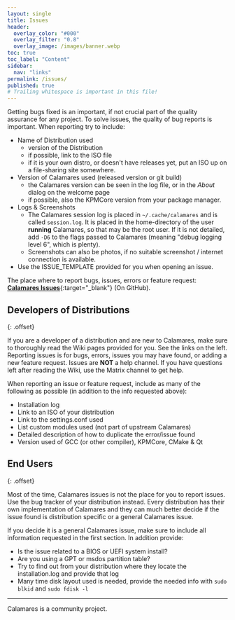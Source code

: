 ```yaml
---
layout: single
title: Issues
header:
  overlay_color: "#000"
  overlay_filter: "0.8"
  overlay_image: /images/banner.webp
toc: true
toc_label: "Content"
sidebar:
  nav: "links"
permalink: /issues/
published: true
# Trailing whitespace is important in this file!
---
```


Getting bugs fixed is an important, if not crucial part of the quality assurance for any project. To solve issues, the quality of bug reports is important.  When reporting try to include:

* Name of Distribution used
  * version of the Distribution
  * if possible, link to the ISO file
  * if it is your own distro, or doesn't have releases yet, put an ISO
    up on a file-sharing site somewhere.
* Version of Calamares used (released version or git build)
  * the Calamares version can be seen in the log file, or in the *About* dialog
    on the welcome page
  * if possible, also the KPMCore version from your package manager.
* Logs & Screenshots
  * The Calamares session log is placed in `~/.cache/calamares` and is called `session.log`.
    It is placed in the home-directory of the user **running** Calamares, so
    that may be the root user. If it is not detailed, add `-D6` to the
    flags passed to Calamares (meaning "debug logging level 6", which is plenty).
  * Screenshots can also be photos, if no suitable screenshot / internet connection is available.
* Use the ISSUE_TEMPLATE provided for you when opening an issue.

The place where to report bugs, issues, errors or feature request:  
[**Calamares Issues**](https://github.com/calamares/calamares/issues){:target="_blank"}   (On GitHub).

## Developers of Distributions
{: .offset}

If you are a developer of a distribution and are new to Calamares, make sure to thoroughly read the Wiki pages provided for you.  See the links on the left.  Reporting issues is for bugs, errors, issues you may have found, or adding a new feature request.  Issues are **NOT** a help channel.  If you have questions left after reading the Wiki,
use the Matrix channel to get help.

When reporting an issue or feature request, include as many of the following as possible (in addition to the info requested above):

* Installation log
* Link to an ISO of your distribution
* Link to the settings.conf used
* List custom modules used (not part of upstream Calamares)
* Detailed description of how to duplicate the error/issue found
* Version used of GCC (or other compiler), KPMCore, CMake & Qt


## End Users
{: .offset}

Most of the time, Calamares issues is not the place for you to report issues.
Use the bug tracker of your distribution instead.
Every distribution has their own implementation of Calamares and they can much better decide if the issue found is distribution specific or a general Calamares issue.

If you decide it is a general Calamares issue, make sure to include all information requested in the first section.  In addition provide:

* Is the issue related to a BIOS or UEFI system install?
* Are you using a GPT or msdos partition table?
* Try to find out from your distribution where they locate the installation.log and provide that log
* Many time disk layout used is needed, provide the needed info with `sudo blkid` and `sudo fdisk -l`

---

Calamares is a community project.
